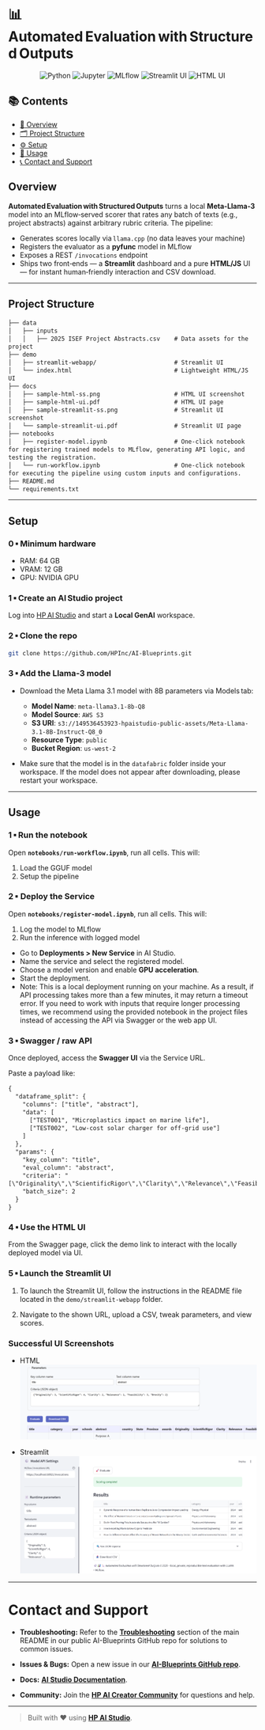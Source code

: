 # 📊 Automated Evaluation with Structured Outputs

<div align="center">

![Python](https://img.shields.io/badge/Python-3.11+-blue.svg?logo=python)
![Jupyter](https://img.shields.io/badge/Jupyter-supported-orange.svg?logo=jupyter)
![MLflow](https://img.shields.io/badge/MLflow-enabled-blue.svg?logo=mlflow)
![Streamlit UI](https://img.shields.io/badge/User%20Interface-Streamlit-ff4b4b.svg?logo=streamlit)
![HTML UI](https://img.shields.io/badge/User%20Interface-HTML-blue.svg?logo=html5)

</div>

## 📚 Contents

- [🧠 Overview](#overview)
- [🗂 Project Structure](#project-structure)
- [⚙️ Setup](#setup)
- [🚀 Usage](#usage)
- [📞 Contact and Support](#contact-and-support)

## Overview

**Automated Evaluation with Structured Outputs** turns a local **Meta‑Llama‑3** model into an MLflow‑served scorer that rates any batch of texts (e.g., project abstracts) against arbitrary rubric criteria.
The pipeline:

- Generates scores locally via `llama.cpp` (no data leaves your machine)
- Registers the evaluator as a **pyfunc** model in MLflow
- Exposes a REST `/invocations` endpoint
- Ships two front‑ends — a **Streamlit** dashboard and a pure **HTML/JS** UI — for instant human‑friendly interaction and CSV download.

---

## Project Structure

```
├── data
│   ├── inputs
│   │   ├── 2025 ISEF Project Abstracts.csv    # Data assets for the project
├── demo
│   ├── streamlit-webapp/                      # Streamlit UI
│   └── index.html                             # Lightweight HTML/JS UI
├── docs
│   ├── sample-html-ss.png                     # HTML UI screenshot
│   ├── sample-html-ui.pdf                     # HTML UI page
│   ├── sample-streamlit-ss.png                # Streamlit UI screenshot
│   └── sample-streamlit-ui.pdf                # Streamlit UI page
├── notebooks
│   ├── register-model.ipynb                   # One‑click notebook for registering trained models to MLflow, generating API logic, and testing the registration.
│   └── run-workflow.ipynb                     # One‑click notebook for executing the pipeline using custom inputs and configurations.
├── README.md
└── requirements.txt
```

---

## Setup

### 0 ▪ Minimum hardware

- RAM: 64 GB
- VRAM: 12 GB
- GPU: NVIDIA GPU

### 1 ▪ Create an AI Studio project

Log into [HP AI Studio](https://zdocs.datascience.hp.com/docs/aistudio/overview) and start a **Local GenAI** workspace.

### 2 ▪ Clone the repo

```bash
git clone https://github.com/HPInc/AI-Blueprints.git
```

### 3 ▪ Add the Llama‑3 model

- Download the Meta Llama 3.1 model with 8B parameters via Models tab:

  - **Model Name**: `meta-llama3.1-8b-Q8`
  - **Model Source**: `AWS S3`
  - **S3 URI**: `s3://149536453923-hpaistudio-public-assets/Meta-Llama-3.1-8B-Instruct-Q8_0`
  - **Resource Type**: `public`
  - **Bucket Region**: `us-west-2`

- Make sure that the model is in the `datafabric` folder inside your workspace. If the model does not appear after downloading, please restart your workspace.

---

## Usage

### 1 ▪ Run the notebook

Open **`notebooks/run-workflow.ipynb`**, run all cells.
This will:

1. Load the GGUF model
2. Setup the pipeline

### 2 ▪ Deploy the Service

Open **`notebooks/register-model.ipynb`**, run all cells.
This will:

1. Log the model to MLflow
2. Run the inference with logged model

- Go to **Deployments > New Service** in AI Studio.
- Name the service and select the registered model.
- Choose a model version and enable **GPU acceleration**.
- Start the deployment.
- Note: This is a local deployment running on your machine. As a result, if API processing takes more than a few minutes, it may return a timeout error. If you need to work with inputs that require longer processing times, we recommend using the provided notebook in the project files instead of accessing the API via Swagger or the web app UI.

### 3 ▪ Swagger / raw API

Once deployed, access the **Swagger UI** via the Service URL.

Paste a payload like:

```jsonc
{
  "dataframe_split": {
    "columns": ["title", "abstract"],
    "data": [
      ["TEST001", "Microplastics impact on marine life"],
      ["TEST002", "Low‑cost solar charger for off‑grid use"]
    ]
  },
  "params": {
    "key_column": "title",
    "eval_column": "abstract",
    "criteria": "[\"Originality\",\"ScientificRigor\",\"Clarity\",\"Relevance\",\"Feasibility\",\"Brevity\"]",
    "batch_size": 2
  }
}
```

### 4 ▪ Use the HTML UI

From the Swagger page, click the demo link to interact with the locally deployed model via UI.

### 5 ▪ Launch the Streamlit UI

1. To launch the Streamlit UI, follow the instructions in the README file located in the `demo/streamlit-webapp` folder.

2. Navigate to the shown URL, upload a CSV, tweak parameters, and view scores.

### Successful UI Screenshots

- HTML
  ![Automated Evaluation HTML UI](docs/sample-html-ss.png)

- Streamlit
  ![Automated Evaluation Streamlit UI](docs/sample-streamlit-ss.png)

---

# Contact and Support

- **Troubleshooting:** Refer to the [**Troubleshooting**](https://github.com/HPInc/AI-Blueprints/tree/main?tab=readme-ov-file#troubleshooting) section of the main README in our public AI-Blueprints GitHub repo for solutions to common issues.

- **Issues & Bugs:** Open a new issue in our [**AI-Blueprints GitHub repo**](https://github.com/HPInc/AI-Blueprints).

- **Docs:** [**AI Studio Documentation**](https://zdocs.datascience.hp.com/docs/aistudio/overview).

- **Community:** Join the [**HP AI Creator Community**](https://community.datascience.hp.com/) for questions and help.

---

> Built with ❤️ using [**HP AI Studio**](https://hp.com/ai-studio).
